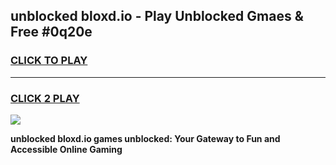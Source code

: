
## unblocked bloxd.io - Play Unblocked Gmaes & Free #0q20e
<h3>
<a href="https://news.freeplayer.one?title=unblocked_bloxd.io&ref=26F">CLICK TO PLAY</a></h3>
<hr>

<h3>
<a href="https://news.freeplayer.one?title=unblocked_bloxd.io&ref=26F">CLICK 2 PLAY</a>
  
</h3>

<a href="https://news.freeplayer.one?title=unblocked_bloxd.io&ref=26F/"><img src="https://clearcache.store/games.png"></a>


**unblocked bloxd.io games unblocked: Your Gateway to Fun and Accessible Online Gaming**
